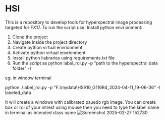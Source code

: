 # HSI
This is a repository to develop tools for hyperspectral image processing targeted for FX17.
To run the script use:
Install python envrionment:
1. Clone the project
2. Navigate inside the project directory
3. Create python virtual envrionment
4. Activate python virtual envrionment
5. Install python liabraries using requirements.txt file
6. Run the script as python label_roi.py -p "path to the hyperspectral data folder"  -l <path to label directory>

eg. in window terminal

python .\label_roi.py -p "F:\mydata\HSI\10_G116R4_2024-04-11_19-06-36" -l labeled_data

It will create a windows with calibrated psuedo rgb image. You can create box or roi of your intrest using mouse then you need to type the label name in terminal as intended class name
![Screenshot 2025-02-27 152730](https://github.com/user-attachments/assets/fd7f503e-c1f4-4006-9c94-c9556c5575c1)
